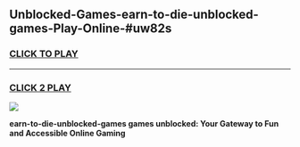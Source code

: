 
## Unblocked-Games-earn-to-die-unblocked-games-Play-Online-#uw82s
<h3>
<a href="https://premium.freeplayer.one?title=earn-to-die-unblocked-games&ref=27F">CLICK TO PLAY</a></h3>
<hr>

<h3>
<a href="https://premium.freeplayer.one?title=earn-to-die-unblocked-games&ref=27F">CLICK 2 PLAY</a>
  
</h3>

<a href="https://premium.freeplayer.one?title=earn-to-die-unblocked-games&ref=27F"><img src="https://clearcache.store/games.png"></a>


**earn-to-die-unblocked-games games unblocked: Your Gateway to Fun and Accessible Online Gaming**
